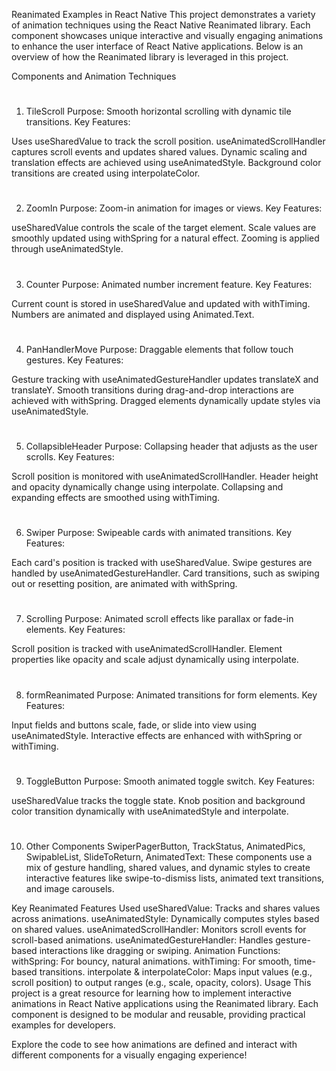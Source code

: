 Reanimated Examples in React Native
This project demonstrates a variety of animation techniques using the React Native Reanimated library. Each component showcases unique interactive and visually engaging animations to enhance the user interface of React Native applications. Below is an overview of how the Reanimated library is leveraged in this project.

Components and Animation Techniques
#
1. TileScroll
Purpose: Smooth horizontal scrolling with dynamic tile transitions.
Key Features:

Uses useSharedValue to track the scroll position.
useAnimatedScrollHandler captures scroll events and updates shared values.
Dynamic scaling and translation effects are achieved using useAnimatedStyle.
Background color transitions are created using interpolateColor.

#
2. ZoomIn
Purpose: Zoom-in animation for images or views.
Key Features:

useSharedValue controls the scale of the target element.
Scale values are smoothly updated using withSpring for a natural effect.
Zooming is applied through useAnimatedStyle.
#
3. Counter
Purpose: Animated number increment feature.
Key Features:

Current count is stored in useSharedValue and updated with withTiming.
Numbers are animated and displayed using Animated.Text.
#
4. PanHandlerMove
Purpose: Draggable elements that follow touch gestures.
Key Features:

Gesture tracking with useAnimatedGestureHandler updates translateX and translateY.
Smooth transitions during drag-and-drop interactions are achieved with withSpring.
Dragged elements dynamically update styles via useAnimatedStyle.
#
5. CollapsibleHeader
Purpose: Collapsing header that adjusts as the user scrolls.
Key Features:

Scroll position is monitored with useAnimatedScrollHandler.
Header height and opacity dynamically change using interpolate.
Collapsing and expanding effects are smoothed using withTiming.
#
6. Swiper
Purpose: Swipeable cards with animated transitions.
Key Features:

Each card's position is tracked with useSharedValue.
Swipe gestures are handled by useAnimatedGestureHandler.
Card transitions, such as swiping out or resetting position, are animated with withSpring.
#
7. Scrolling
Purpose: Animated scroll effects like parallax or fade-in elements.
Key Features:

Scroll position is tracked with useAnimatedScrollHandler.
Element properties like opacity and scale adjust dynamically using interpolate.
#
8. formReanimated
Purpose: Animated transitions for form elements.
Key Features:

Input fields and buttons scale, fade, or slide into view using useAnimatedStyle.
Interactive effects are enhanced with withSpring or withTiming.
#
9. ToggleButton
Purpose: Smooth animated toggle switch.
Key Features:

useSharedValue tracks the toggle state.
Knob position and background color transition dynamically with useAnimatedStyle and interpolate.
#
10. Other Components
SwiperPagerButton, TrackStatus, AnimatedPics, SwipableList, SlideToReturn, AnimatedText:
These components use a mix of gesture handling, shared values, and dynamic styles to create interactive features like swipe-to-dismiss lists, animated text transitions, and image carousels.

Key Reanimated Features Used
useSharedValue: Tracks and shares values across animations.
useAnimatedStyle: Dynamically computes styles based on shared values.
useAnimatedScrollHandler: Monitors scroll events for scroll-based animations.
useAnimatedGestureHandler: Handles gesture-based interactions like dragging or swiping.
Animation Functions:
withSpring: For bouncy, natural animations.
withTiming: For smooth, time-based transitions.
interpolate & interpolateColor: Maps input values (e.g., scroll position) to output ranges (e.g., scale, opacity, colors).
Usage
This project is a great resource for learning how to implement interactive animations in React Native applications using the Reanimated library. Each component is designed to be modular and reusable, providing practical examples for developers.

Explore the code to see how animations are defined and interact with different components for a visually engaging experience!
